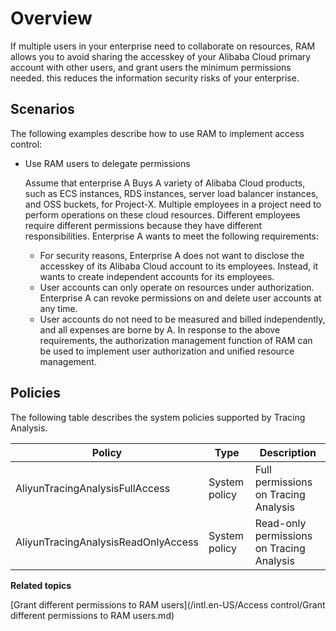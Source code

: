 # Overview

If multiple users in your enterprise need to collaborate on resources, RAM allows you to avoid sharing the accesskey of your Alibaba Cloud primary account with other users, and grant users the minimum permissions needed. this reduces the information security risks of your enterprise.

## Scenarios

The following examples describe how to use RAM to implement access control:

-   Use RAM users to delegate permissions

    Assume that enterprise A Buys A variety of Alibaba Cloud products, such as ECS instances, RDS instances, server load balancer instances, and OSS buckets, for Project-X. Multiple employees in a project need to perform operations on these cloud resources. Different employees require different permissions because they have different responsibilities. Enterprise A wants to meet the following requirements:

    -   For security reasons, Enterprise A does not want to disclose the accesskey of its Alibaba Cloud account to its employees. Instead, it wants to create independent accounts for its employees.
    -   User accounts can only operate on resources under authorization. Enterprise A can revoke permissions on and delete user accounts at any time.
    -   User accounts do not need to be measured and billed independently, and all expenses are borne by A.
    In response to the above requirements, the authorization management function of RAM can be used to implement user authorization and unified resource management.


## Policies

The following table describes the system policies supported by Tracing Analysis.

|Policy|Type|Description|
|------|----|-----------|
|AliyunTracingAnalysisFullAccess|System policy|Full permissions on Tracing Analysis|
|AliyunTracingAnalysisReadOnlyAccess|System policy|Read-only permissions on Tracing Analysis|

**Related topics**  


[Grant different permissions to RAM users](/intl.en-US/Access control/Grant different permissions to RAM users.md)

